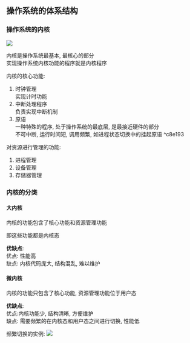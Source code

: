 ## 操作系统的体系结构
### 操作系统的内核

![](https://gitee.com/four_four/picgo/raw/master/img/20211128150103.png)

内核是操作系统最基本, 最核心的部分<br>实现操作系统内核功能的程序就是内核程序

内核的核心功能:
1. 时钟管理<br>实现计时功能
2. 中断处理程序<br>负责实现中断机制
3. 原语<br>一种特殊的程序, 处于操作系统的最底层, 是最接近硬件的部分<br>不可中断, 运行时间短, 调用频繁, 如进程状态切换中的挂起原语 ^c8e193


对资源进行管理的功能:
1. 进程管理
2. 设备管理
3. 存储器管理

### 内核的分类
#### 大内核
内核的功能包含了核心功能和资源管理功能

即这些功能都是内核态

**优缺点**:<br>
优点: 性能高<br>
缺点: 内核代码庞大, 结构混乱, 难以维护

#### 微内核
内核的功能只包含了核心功能, 资源管理功能位于用户态

**优缺点**:<br>
优点:内核功能少, 结构清晰, 方便维护<br>
缺点: 需要频繁的在内核态和用户态之间进行切换, 性能低

频繁切换的实例:
![](https://gitee.com/four_four/picgo/raw/master/img/20211128151414.png)
